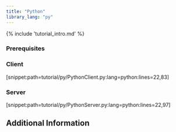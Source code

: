 ```yaml
---
title: "Python"
library_lang: "py"
---
```

{% include 'tutorial_intro.md' %}

### Prerequisites


### Client

[snippet:path=tutorial/py/PythonClient.py:lang=python:lines=22,83]

### Server

[snippet:path=tutorial/py/PythonServer.py:lang=python:lines=22,97]

## Additional Information
